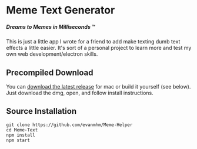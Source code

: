 # Meme Text Generator
##### Dreams to Memes in Milliseconds ™️
This is just a little app I wrote for a friend to add make texting dumb text effects a little easier. It's sort of a personal project to learn more and test my own web development/electron skills.

## Precompiled Download
You can [download the latest release](https://github.com/evanmhm/Meme-Helper/releases) for mac or build it yourself (see below). Just download the dmg, open, and follow install instructions.
## Source Installation
```
git clone https://github.com/evanmhm/Meme-Helper
cd Meme-Text
npm install
npm start
```
